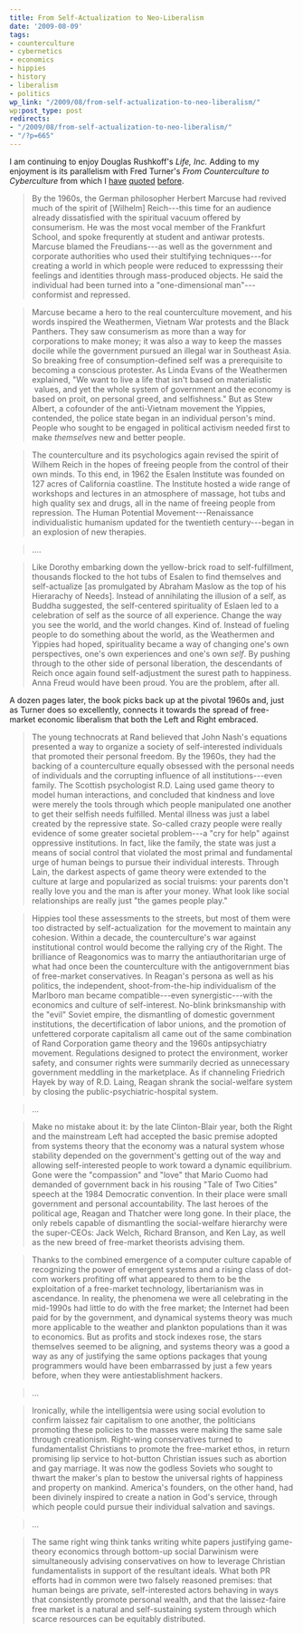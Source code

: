 ```yaml
---
title: From Self-Actualization to Neo-Liberalism
date: '2009-08-09'
tags:
- counterculture
- cybernetics
- economics
- hippies
- history
- liberalism
- politics
wp_link: "/2009/08/from-self-actualization-to-neo-liberalism/"
wp:post_type: post
redirects:
- "/2009/08/from-self-actualization-to-neo-liberalism/"
- "/?p=665"
---
```


I am continuing to enjoy Douglas Rushkoff's _Life, Inc._ Adding to my enjoyment is its parallelism with Fred Turner's _From Counterculture to Cyberculture_ from which I [have](http://www.island94.org/2007/11/understanding-academia-and-legitimacy-exchange/) [quoted](http://www.island94.org/2007/11/close-to-the-machine/) [before](http://www.island94.org/2007/12/destructive-rhetoric/).

> By the 1960s, the German philosopher Herbert Marcuse had revived much of the spirit of [Wilhelm] Reich---this time for an audience already dissatisfied with the spiritual vacuum offered by consumerism. He was the most vocal member of the Frankfurt School, and spoke frequrently at student and antiwar protests. Marcuse blamed the Freudians---as well as the government and corporate authorities who used their stultifying techniques---for creating a world in which people were reduced to expresssing their feelings and identities through mass-produced objects. He said the individual had been turned into a "one-dimensional man"---conformist and repressed.

>

> Marcuse became a hero to the real counterculture movement, and his words inspired the Weathermen, Vietnam War protests and the Black Panthers. They saw consumerism as more than a way for corporations to make money; it was also a way to keep the masses docile while the government pursued an illegal war in Southeast Asia. So breaking free of consumption-defined self was a prerequisite to becoming a conscious protester. As Linda Evans of the Weathermen explained, "We want to live a life that isn't based on materialistic  values, and yet the whole system of government and the economy is based on proit, on personal greed, and selfishness." But as Stew Albert, a cofounder of the anti-Vietnam movement the Yippies, contended, the police state began in an individual person's mind. People who sought to be engaged in political activism needed first to make _themselves_ new and better people.

>

> The counterculture and its psychologics again revised the spirit of Wilhem Reich in the hopes of freeing people from the control of their own minds. To this end, in 1962 the Esalen Institute was founded on 127 acres of California coastline. The Institute hosted a wide range of workshops and lectures in an atmosphere of massage, hot tubs and high quality sex and drugs, all in the name of freeing people from repression. The Human Potential Movement---Renaissance individualistic humanism updated for the twentieth century---began in an explosion of new therapies.

>

> ....

>

> Like Dorothy embarking down the yellow-brick road to self-fulfillment, thousands flocked to the hot tubs of Esalen to find themselves and self-actualize [as promulgated by Abraham Maslow as the top of his Hierarachy of Needs]. Instead of annihilating the illusion of a self, as Buddha suggested, the self-centered spirituality of Eslaen led to a celebration of self as the source of all experience. Change the way you see the world, and the world changes. Kind of. Instead of fueling people to do something about the world, as the Weathermen and Yippies had hoped, spirituality became a way of changing one's own perspectives, one's own experiences and one's own _self_. By pushing through to the other side of personal liberation, the descendants of Reich once again found self-adjustment the surest path to happiness. Anna Freud would have been proud. You are the problem, after all.

A dozen pages later, the book picks back up at the pivotal 1960s and, just as Turner does so excellently, connects it towards the spread of free-market economic liberalism that both the Left and Right embraced.

> The young technocrats at Rand believed that John Nash's equations presented a way to organize a society of self-interested individuals that promoted their personal freedom. By the 1960s, they had the backing of a counterculture equally obsessed with the personal needs of individuals and the corrupting influence of all institutions---even family. The Scottish psychologist R.D. Laing used game theory to model human interactions, and concluded that kindness and love were merely the tools through which people manipulated one another to get their selfish needs fulfilled. Mental illness was just a label created by the repressive state. So-called crazy people were really evidence of some greater societal problem---a "cry for help" against oppressive institutions. In fact, like the family, the state was just a means of social control that violated the most primal and fundamental urge of human beings to pursue their individual interests. Through Lain, the darkest aspects of game theory were extended to the culture at large and popularized as social truisms: your parents don't really love you and the man is after your money. What look like social relationships are really just "the games people play."

>

> Hippies tool these assessments to the streets, but most of them were too distracted by self-actualization  for the movement to maintain any cohesion. Within a decade, the counterculture's war against institutional control would become the rallying cry of the Right. The brilliance of Reagonomics was to marry the antiauthoritarian urge of what had once been the counterculture with the antigovernment bias of free-market conservatives. In Reagan's persona as well as his politics, the independent, shoot-from-the-hip individualism of the Marlboro man became compatible---even synergistic---with the economics and culture of self-interest. No-blink brinksmanship with the "evil" Soviet empire, the dismantling of domestic government institutions, the decertification of labor unions, and the promotion of unfettered corporate capitalism all came out of the same combination of Rand Corporation game theory and the 1960s antipsychiatry movement. Regulations designed to protect the environment, worker safety, and consumer rights were summarily decried as unnecessary government meddling in the marketplace. As if channeling Friedrich Hayek by way of R.D. Laing, Reagan shrank the social-welfare system by closing the public-psychiatric-hospital system.

>

> ...

>

> Make no mistake about it: by the late Clinton-Blair year, both the Right and the mainstream Left had accepted the basic premise adopted from systems theory that the economy was a natural system whose stability depended on the government's getting out of the way and allowing self-interested people to work toward a dynamic equilibrium. Gone were the "compassion" and "love" that Mario Cuomo had demanded of government back in his rousing "Tale of Two Cities" speech at the 1984 Democratic convention. In their place were small government and personal accountability. The last heroes of the political age, Reagan and Thatcher were long gone. In their place, the only rebels capable of dismantling the social-welfare hierarchy were the super-CEOs: Jack Welch, Richard Branson, and Ken Lay, as well as the new breed of free-market theorists advising them.

>

> Thanks to the combined emergence of a computer culture capable of recognizing the power of emergent systems and a rising class of dot-com workers profiting off what appeared to them to be the exploitation of a free-market technology, libertarianism was in ascendance. In reality, the phenomena we were all celebrating in the mid-1990s had little to do with the free market; the Internet had been paid for by the government, and dynamical systems theory was much more applicable to the weather and plankton populations than it was to economics. But as profits and stock indexes rose, the stars themselves seemed to be aligning, and systems theory was a good a way as any of justifying the same options packages that young programmers would have been embarrassed by just a few years before, when they were antiestablishment hackers.

>

> ...

>

> Ironically, while the intelligentsia were using social evolution to confirm laissez fair capitalism to one another, the politicians promoting these policies to the masses were making the same sale through creationism. Right-wing conservatives turned to fundamentalist Christians to promote the free-market ethos, in return promising lip service to hot-button Christian issues such as abortion and gay marriage. It was now the godless Soviets who sought to thwart the maker's plan to bestow the universal rights of happiness and property on mankind. America's founders, on the other hand, had been divinely inspired to create a nation in God's service, through which people could pursue their individual salvation and savings.

>

> ...

>

> The same right wing think tanks writing white papers justifying game-theory economics through bottom-up social Darwinism were simultaneously advising conservatives on how to leverage Christian fundamentalists in support of the resultant ideals. What both PR efforts had in common were two falsely reasoned premises: that human beings are private, self-interested actors behaving in ways that consistently promote personal wealth, and that the laissez-faire free market is a natural and self-sustaining system through which scarce resources can be equitably distributed.
